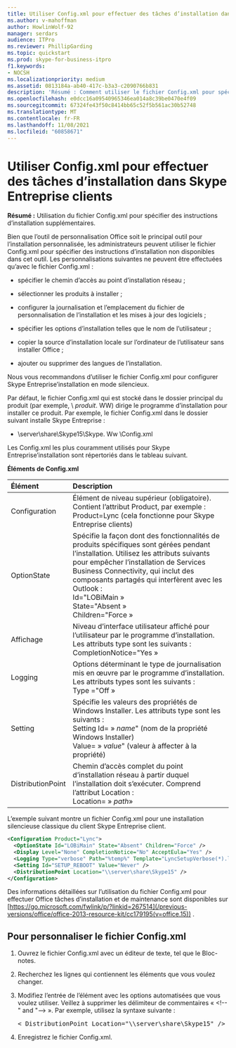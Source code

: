 ```yaml
---
title: Utiliser Config.xml pour effectuer des tâches d’installation dans Skype Entreprise clients
ms.author: v-mahoffman
author: HowlinWolf-92
manager: serdars
audience: ITPro
ms.reviewer: PhillipGarding
ms.topic: quickstart
ms.prod: skype-for-business-itpro
f1.keywords:
- NOCSH
ms.localizationpriority: medium
ms.assetid: 0813184a-ab40-417c-b3a3-c2090766b831
description: 'Résumé : Comment utiliser le fichier Config.xml pour spécifier des instructions d’installation supplémentaires.'
ms.openlocfilehash: e0dcc16a09540965346ea014a8c39be0470e4f09
ms.sourcegitcommit: 67324fe43f50c8414bb65c52f5b561ac30b52748
ms.translationtype: MT
ms.contentlocale: fr-FR
ms.lasthandoff: 11/08/2021
ms.locfileid: "60858671"
---
```

# <a name="use-configxml-to-perform-installation-tasks-in-skype-for-business-clients"></a>Utiliser Config.xml pour effectuer des tâches d’installation dans Skype Entreprise clients

**Résumé :** Utilisation du fichier Config.xml pour spécifier des instructions d’installation supplémentaires.

Bien que l’outil de personnalisation Office soit le principal outil pour l’installation personnalisée, les administrateurs peuvent utiliser le fichier Config.xml pour spécifier des instructions d’installation non disponibles dans cet outil. Les personnalisations suivantes ne peuvent être effectuées qu’avec le fichier Config.xml :

- spécifier le chemin d’accès au point d’installation réseau ;

- sélectionner les produits à installer ;

- configurer la journalisation et l’emplacement du fichier de personnalisation de l’installation et les mises à jour des logiciels ;

- spécifier les options d’installation telles que le nom de l’utilisateur ;

- copier la source d’installation locale sur l’ordinateur de l’utilisateur sans installer Office ;

- ajouter ou supprimer des langues de l’installation.

Nous vous recommandons d’utiliser le fichier Config.xml pour configurer Skype Entreprise’installation en mode silencieux. 

Par défaut, le fichier Config.xml qui est stocké dans le dossier principal du produit (par exemple, \ _produit_. WW) dirige le programme d’installation pour installer ce produit. Par exemple, le fichier Config.xml dans le dossier suivant installe Skype Entreprise :

- \\server\share\Skype15\Skype. Ww \Config.xml

Les Config.xml les plus couramment utilisés pour Skype Entreprise’installation sont répertoriés dans le tableau suivant.

**Éléments de Config.xml**


| **Élément**              | **Description**                                                                                                                                                                                                                                                                                         |
|:-------------------------|:--------------------------------------------------------------------------------------------------------------------------------------------------------------------------------------------------------------------------------------------------------------------------------------------------------|
| Configuration  <br/>     | Élément de niveau supérieur (obligatoire). Contient l’attribut Product, par exemple : Product=Lync (cela fonctionne pour Skype Entreprise clients)  <br/>                                                                                                                                                          |
| OptionState  <br/>       | Spécifie la façon dont des fonctionnalités de produits spécifiques sont gérées pendant l’installation. Utilisez les attributs suivants pour empêcher l’installation de Services Business Connectivity, qui inclut des composants partagés qui interfèrent avec les Outlook : <br/>  Id="LOBiMain » <br/>  State="Absent » <br/>  Children="Force » <br/> |
| Affichage  <br/>           | Niveau d’interface utilisateur affiché pour l’utilisateur par le programme d’installation. Les attributs type sont les suivants : <br/>  CompletionNotice="Yes »                                                                                                                                                                                |
| Logging  <br/>           | Options déterminant le type de journalisation mis en œuvre par le programme d’installation. Les attributs types sont les suivants : <br/>  Type ="Off »                                                                                                                                                                                       |
| Setting  <br/>           | Spécifie les valeurs des propriétés de Windows Installer. Les attributs type sont les suivants :<br/>  Setting Id= » *name*" (nom de la propriété Windows Installer)  <br/>  Value= » *value*" (valeur à affecter à la propriété)  <br/>                                                             |
| DistributionPoint  <br/> | Chemin d’accès complet du point d’installation réseau à partir duquel l’installation doit s’exécuter. Comprend l’attribut Location :<br/>  Location= » *path*»  <br/>                                                                                                                                     |

L’exemple suivant montre un fichier Config.xml pour une installation silencieuse classique du client Skype Entreprise client. 

```xml
<Configuration Product="Lync"> 
  <OptionState Id="LOBiMain" State="Absent" Children="Force" /> 
  <Display Level="None" CompletionNotice="No" AcceptEula="Yes" /> 
  <Logging Type="verbose" Path="%temp%" Template="LyncSetupVerbose(*).log" />
  <Setting Id="SETUP_REBOOT" Value="Never" /> 
  <DistributionPoint Location="\\server\share\Skype15" /> 
</Configuration>
```

Des informations détaillées sur l’utilisation du fichier Config.xml pour effectuer Office tâches d’installation et de maintenance sont disponibles sur [https://go.microsoft.com/fwlink/p/?linkid=267514](/previous-versions/office/office-2013-resource-kit/cc179195(v=office.15)) .

## <a name="to-customize-the-configxml-file"></a>Pour personnaliser le fichier Config.xml

1. Ouvrez le fichier Config.xml avec un éditeur de texte, tel que le Bloc-notes.

2. Recherchez les lignes qui contiennent les éléments que vous voulez changer.

3. Modifiez l’entrée de l’élément avec les options automatisées que vous voulez utiliser. Veillez à supprimer les délimiteur de commentaires « \<!--" and "--\> ». Par exemple, utilisez la syntaxe suivante :

   <pre>
   < DistributionPoint Location="\\server\share\Skype15" />
   </pre>

4. Enregistrez le fichier Config.xml.